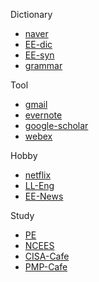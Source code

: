 Dictionary
- [naver]
- [EE-dic]
- [EE-syn]
- [grammar]

Tool
- [gmail]
- [evernote]
- [google-scholar]
- [webex]

Hobby
- [netflix]
- [LL-Eng]
- [EE-News]

Study
- [PE]
- [NCEES]
- [CISA-Cafe]
- [PMP-Cafe]

[naver]: https://endic.naver.com/?sLn=kr
[EE-dic]: https://www.dictionary.com/
[EE-syn]: https://www.thesaurus.com/
[grammar]: https://www.grammarly.com/
[gmail]: https://mail.google.com/mail/u/0/#inbox
[evernote]: https://www.evernote.com/client/web?login=true#?an=true&fs=true&n=0b5c0dab-5ce0-4732-9f39-9901fc307130&s=s64&
[google-scholar]: https://scholar.google.com/schhp?hl=en&as_sdt=0,47
[webex]: https://signin.webex.com/signin?surl=https%3A%2F%2Fsignin.webex.com%2Fcollabs%2Fauth%3F&language=ko_KR
[netflix]: "https://www.netflix.com/search?q=office"
[LL-Eng]: "http://www.lukelookenglish.com/"
[EE-News]: "https://www.cnn.com/specials/5-things"
[PE]: https://engineerboards.com/topic/30555-computer-engineering-prep/
[NCEES]: https://ncees.org/pe-electrical-and-computer-computer-engineering-exam/
[CISA-Cafe]: https://cafe.naver.com/junggambok
[PMP-Cafe]: "https://www.itpe.co.kr/board/read.jsp?id=10748&code=faq"


